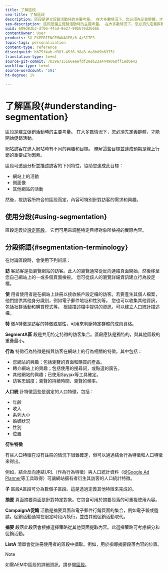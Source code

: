 ```yaml
---
title: 了解區段
seo-title: 了解區段
description: 區段是建立促銷活動時的主要考量。 在大多數情況下，您必須先定義群體，才能開始促銷活動。
seo-description: 區段是建立促銷活動時的主要考量。 在大多數情況下，您必須先定義群體，才能開始促銷活動。
uuid: 609d83b3-df0e-44ad-8e27-90b676d2666b
contentOwner: User
products: SG_EXPERIENCEMANAGER/6.4/SITES
topic-tags: personalization
content-type: reference
discoiquuid: bb75f4ab-d983-45f6-98a3-da8bd9b63751
translation-type: tm+mt
source-git-commit: 7b39a715166eeefdf20eb22a4449068ff1ed0e42
workflow-type: tm+mt
source-wordcount: '591'
ht-degree: 1%

---
```



# 了解區段{#understanding-segmentation}

區段是建立促銷活動時的主要考量。 在大多數情況下，您必須先定義群體，才能開始促銷活動。

網站訪客在進入網站時有不同的興趣和目標。 瞭解這些目標並達成預期是線上行銷的重要成功因素。

區段可透過分析並描述訪客的下列特性，協助您達成此目標：

* 網站上的活動
* 側面像
* 其他網站的活動

然後，視訪客所符合的區段而定，內容可特別針對訪客的需求和興趣。

## 使用分段{#using-segmentation}

區段定義於[設定區段](/help/sites-administering/campaign-segmentation.md)。 它們可用來調整特定目標對象所檢視的實際內容。

## 分段術語{#segmentation-terminology}

在討論區段時，會使用下列術語：

**訪** 客訪客是指瀏覽網站的訪客。此人的瀏覽通常從反向連結頁面開始，然後移至您自己網站上的一或多個頁面檢視。 您可從該人的瀏覽詳細資訊建立行為設定檔。

**使** 用者使用者是在網站上註冊以接收帳戶設定檔的訪客。若要產生其個人檔案，他們提供其他身分識別，例如電子郵件地址和性別等。 您也可以收集其他資訊，包括社群活動和購買模式等。 根據描述檔中提供的資訊，可以建立人口統計描述檔。

**特** 徵A特徵是訪客的特徵或屬性，可用來判斷特定群體的成員資格。

**SegmentA區** 段是共用特定特徵的訪客集合。區段應該是獨特的，與其他區段的重疊最小。

**行為** 特徵行為特徵是指與訪客在網站上的行為相關的特徵。其中包括：

* 您網站的興趣；包括瀏覽的頁面和購買的產品。
* 轉介網站上的興趣；包括使用的搜尋詞，或點選的廣告。
* 其他網站的興趣；已使用Spyjax等工具確定。
* 訪客忠誠度；瀏覽的持續時間、瀏覽的頻率。

**人口統** 計特徵這些是選定的人口特徵，包括：

* 年齡
* 收入
* 系列大小
* 婚姻狀況
* 性別
* 位置

**衍生特徵**

有些人口特徵在沒有註冊的情況下很難確定，但可以通過結合行為特徵和人口特徵來得出。

例如，結合反向連結URL（作為行為特徵）與人口統計資料（從[Google Ad Planner](https://www.google.com/adplanner/)等工具取得）可讓網站擁有者衍生其訪客的人口統計特徵。

**子** 區段A區段可分為數個子區段。這是透過定義其他特徵來完成的。

**摘要** 頁面摘要頁面是針對特定對象。它包含可用於摘要段落的可重複使用內容。

**CampaignA促銷** 活動是摘要頁面和電子郵件行銷頁面的集合，例如電子報或邀請。促銷活動通常在限定時段內執行，並由其他促銷活動取代。

**摘要** 段落此段落會根據選擇策略從其他頁面提取內容。此選擇策略可考慮細分和促銷活動。

**ListA** 清單會從註冊使用者的區段中擷取。例如，用於指導摘要段落內容的位置。

>[!NOTE]
>
>如需AEM中區段的詳細資訊，請參閱[區段](/help/sites-administering/campaign-segmentation.md)。


